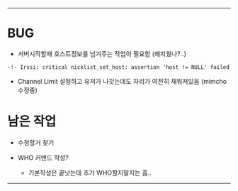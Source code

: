 -------------------
# BUG

+ 서버시작할때 호스트정보를 넘겨주는 작업이 필요함 (해치웠나?..)
```
-!- Irssi: critical nicklist_set_host: assertion 'host != NULL' failed
```

+ Channel Limit 설정하고 유저가 나갓는데도 자리가 여전히 채워져있음 (mimcho수정중)

# 남은 작업

+ 수정할거 찾기

+ WHO 커맨드 작성?
	+ 기본작성은 끝낫는데 추가 WHO할지말지는 흠..


-------------------